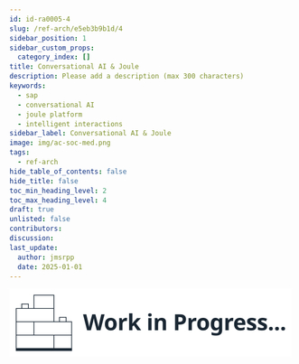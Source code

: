 ```yaml
---
id: id-ra0005-4
slug: /ref-arch/e5eb3b9b1d/4
sidebar_position: 1
sidebar_custom_props:
  category_index: []
title: Conversational AI & Joule
description: Please add a description (max 300 characters)
keywords:
  - sap
  - conversational AI
  - joule platform
  - intelligent interactions
sidebar_label: Conversational AI & Joule
image: img/ac-soc-med.png
tags:
  - ref-arch
hide_table_of_contents: false
hide_title: false
toc_min_heading_level: 2
toc_max_heading_level: 4
draft: true
unlisted: false
contributors: 
discussion: 
last_update:
  author: jmsrpp
  date: 2025-01-01
---
```


<em>![Work In Progress](../../../images/wip1.svg)</em>